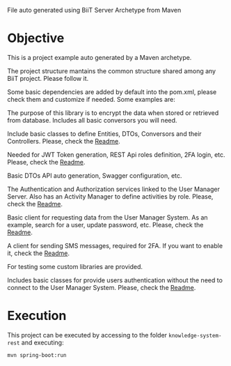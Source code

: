 File auto generated using BiiT Server Archetype from Maven

# Objective

This is a project example auto generated by a Maven archetype.


The project structure mantains the common structure shared among any BiiT project. Please follow it.


Some basic dependencies are added by default into the pom.xml, please check them and customize if needed. Some examples
are:


The purpose of this library is to encrypt the data when stored or retrieved from database. Includes all basic conversors
you will need.


Include basic classes to define Entities, DTOs, Conversors and their Controllers. Please, check the [Readme](https://git.biit-solutions.com/BiiT/BiiTRestServer).


Needed for JWT Token generation, REST Api roles definition, 2FA login, etc. Please, check the [Readme](https://git.biit-solutions.com/BiiT/BiiTRestServer).


Basic DTOs API auto generation, Swagger configuration, etc.


The Authentication and Authorization services linked to the User Manager Server. Also has an Activity Manager to define activities by role. Please, check the [Readme](https://git.biit-solutions.com/BiiT/UserManagerSystem).


Basic client for requesting data from the User Manager System. As an example, search for a user, update password, etc. Please, check the [Readme](https://git.biit-solutions.com/BiiT/UserManagerSystem).


A client for sending SMS messages, required for 2FA. If you want to enable it, check the [Readme](https://git.biit-solutions.com/BiiT/MessageBirdClient). 


For testing some custom libraries are provided.


Includes basic classes for provide users authentication without the need to connect to the User Manager System. Please, check the [Readme](https://git.biit-solutions.com/BiiT/UserManagerSystem).

# Execution

This project can be executed by accessing to the folder `knowledge-system-rest` and executing:

```
mvn spring-boot:run
```
